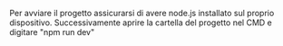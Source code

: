 Per avviare il progetto assicurarsi di avere node.js installato sul proprio dispositivo.
Successivamente aprire la cartella del progetto nel CMD e digitare "npm run dev"
